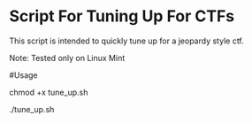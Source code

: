 # Script For Tuning Up For CTFs

This script is intended to quickly tune up for a jeopardy style ctf.

Note: Tested only on Linux Mint 

#Usage

chmod +x tune_up.sh

./tune_up.sh

